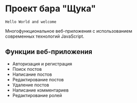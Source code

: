 # Проект бара "Щука"
```Hello World and welcome```

Многофункциональное веб-приложения с использованием современных технологий JavaScript.

## Функции веб-приложения

- Авторизация и регистрация
- Поиск постов
- Написание постов
- Редактирование постов
- Удаление постов
- Написание комментариев
- Редактирование ролей

